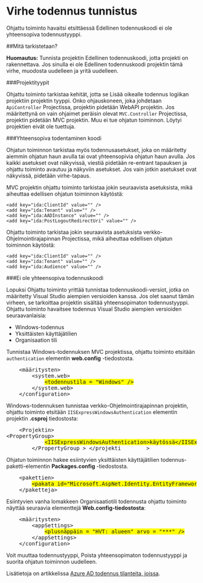 <properties 
    pageTitle="Virhe todennus tunnistus" 
    description="Ohjatun active directory-yhteyden havaita ei ole yhteensopiva todennustyyppi" 
    services="active-directory" 
    documentationCenter="" 
    authors="TomArcher" 
    manager="douge" 
    editor=""/>
  
<tags 
    ms.service="active-directory" 
    ms.workload="web" 
    ms.tgt_pltfrm="vs-getting-started" 
    ms.devlang="na" 
    ms.topic="article" 
    ms.date="08/15/2016" 
    ms.author="tarcher"/>

# <a name="error-during-authentication-detection"></a>Virhe todennus tunnistus

Ohjattu toiminto havaitsi etsittäessä Edellinen todennuskoodi ei ole yhteensopiva todennustyyppi.   

##<a name="what-is-being-checked"></a>Mitä tarkistetaan?

**Huomautus:** Tunnista projektin Edellinen todennuskoodi, jotta projekti on rakennettava.  Jos sinulla ei ole Edellinen todennuskoodi projektin tämä virhe, muodosta uudelleen ja yritä uudelleen.

###<a name="project-types"></a>Projektityypit

Ohjattu toiminto tarkistaa kehität, jotta se Lisää oikealle todennus logiikan projektiin projektin tyyppi.  Onko ohjauskoneen, joka johdetaan `ApiController` Projectissa, projektin pidetään WebAPI projektin.  Jos määritettynä on vain ohjaimet peräisin olevat `MVC.Controller` Projectissa, projektin pidetään MVC projektin.  Muu ei tue ohjatun toiminnon.  Löytyi projektien eivät ole tuettuja.

###<a name="compatible-authentication-code"></a>Yhteensopiva todentaminen koodi

Ohjatun toiminnon tarkistaa myös todennusasetukset, joka on määritetty aiemmin ohjatun haun avulla tai ovat yhteensopivia ohjatun haun avulla.  Jos kaikki asetukset ovat näkyvissä, viestiä pidetään re-entrant tapauksen ja ohjattu toiminto avautuu ja näkyviin asetukset.  Jos vain jotkin asetukset ovat näkyvissä, pidetään virhe-tapaus.

MVC projektin ohjattu toiminto tarkistaa jokin seuraavista asetuksista, mikä aiheuttaa edellisen ohjatun toiminnon käytöstä:

    <add key="ida:ClientId" value="" />
    <add key="ida:Tenant" value="" />
    <add key="ida:AADInstance" value="" />
    <add key="ida:PostLogoutRedirectUri" value="" />

Ohjattu toiminto tarkistaa jokin seuraavista asetuksista verkko-Ohjelmointirajapinnan Projectissa, mikä aiheuttaa edellisen ohjatun toiminnon käytöstä:

    <add key="ida:ClientId" value="" />
    <add key="ida:Tenant" value="" />
    <add key="ida:Audience" value="" />

###<a name="incompatible-authentication-code"></a>Ei ole yhteensopiva todennuskoodi

Lopuksi Ohjattu toiminto yrittää tunnistaa todennuskoodi-versiot, jotka on määritetty Visual Studio aiempien versioiden kanssa. Jos olet saanut tämän virheen, se tarkoittaa projektin sisältää yhteensopimaton todennustyyppi. Ohjattu toiminto havaitsee todennus Visual Studio aiempien versioiden seuraavanlaisia:

* Windows-todennus 
* Yksittäisten käyttäjätilien 
* Organisaation tili 
 

Tunnistaa Windows-todennuksen MVC projektissa, ohjattu toiminto etsitään `authentication` elementin **web.config** -tiedostosta.

<pre>
    &lt;määritysten&gt;
        &lt;system.web&gt;
            <span style="background-color: yellow">&lt;todennustila = "Windows" /&gt;</span>
        &lt;/system.web&gt;
    &lt;/configuration&gt;
</pre>

Windows-todennuksen tunnistaa verkko-Ohjelmointirajapinnan projektin, ohjattu toiminto etsitään `IISExpressWindowsAuthentication` elementin projektin **.csproj** tiedostosta:

<pre>
    &lt;Projektin&gt;
&lt;PropertyGroup&gt;
            <span style="background-color: yellow">&lt;IISExpressWindowsAuthentication&gt;käytössä&lt;/IISExpressWindowsAuthentication&gt;</span>
        &lt;/PropertyGroup > &lt;/projekti        &gt;
</pre>

Ohjatun toiminnon hakee esiintyvien yksittäisten käyttäjätilien todennus-paketti-elementin **Packages.config** -tiedostosta.

<pre>
    &lt;pakettien&gt;
        <span style="background-color: yellow">&lt;pakata id="Microsoft.AspNet.Identity.EntityFramework" version = "2.1.0" targetFramework = "net45" /&gt;</span>
    &lt;/paketteja&gt;
</pre>

Esiintyvien vanha lomakkeen Organisaatiotili todennusta ohjattu toiminto näyttää seuraavia elementtejä **Web.config-tiedostosta**:

<pre>
    &lt;määritysten&gt;
        &lt;appSettings&gt;
            <span style="background-color: yellow">&lt;plusnäppäin = "HVT: alueen" arvo = "***" /&gt;</span>
        &lt;/appSettings&gt;
    &lt;/configuration&gt;
</pre>

Voit muuttaa todennustyyppi, Poista yhteensopimaton todennustyyppi ja suorita ohjatun toiminnon uudelleen.

Lisätietoja on artikkelissa [Azure AD todennus tilanteita, joissa](active-directory-authentication-scenarios.md).